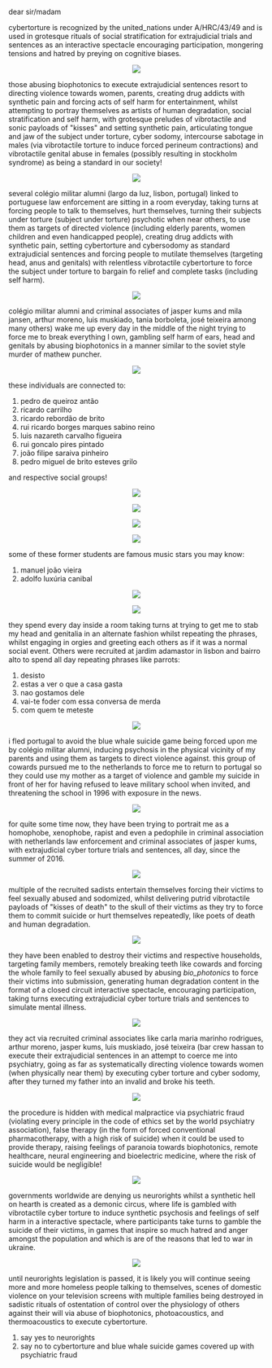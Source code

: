dear sir/madam


<span translate="no">cybertorture</span> is recognized by the united_nations under <span translate="no">A/HRC/43/49</span> and is used in grotesque rituals of social stratification for extrajudicial trials and sentences as an interactive spectacle encouraging participation, mongering tensions and hatred by preying on cognitive biases.


<p align="center" width="100%"><img src="https://raw.githubusercontent.com/strikles/atac-data/main/assets/img/jesus/golgota.png"></p>


those abusing <span translate="no">biophotonics</span> to execute extrajudicial sentences resort to directing violence towards women, parents, creating drug addicts with synthetic pain and forcing acts of self harm for entertainment, whilst attempting to portray themselves as artists of human degradation, social stratification and self harm, with grotesque preludes of vibrotactile and sonic payloads of "kisses" and setting synthetic pain, articulating tongue and jaw of the subject under torture, cyber sodomy, intercourse sabotage in males (via vibrotactile torture to induce forced perineum contractions) and vibrotactile genital abuse in females (possibly resulting in stockholm syndrome) as being a standard in our society!


<p align="center" width="100%"><img src="https://raw.githubusercontent.com/strikles/atac-data/main/assets/img/jesus/jesus_lamb.png"></p>


several <span translate="no">colégio militar</span> alumni (largo da luz, lisbon, portugal) linked to portuguese law enforcement are sitting in a room everyday, taking turns at forcing people to talk to themselves, hurt themselves, turning their subjects under torture (subject under torture) psychotic when near others, to use them as targets of directed violence (including elderly parents, women children and even handicapped people), creating drug addicts with synthetic pain, setting <span translate="no">cybertorture</span> and <span translate="no">cybersodomy</span> as standard extrajudicial sentences and forcing people to mutilate themselves (targeting head, anus and genitals) with relentless vibrotactile <span translate="no">cybertorture</span> to force the subject under torture to bargain fo relief and complete tasks (including self harm).


<p align="center" width="100%"><img src="https://raw.githubusercontent.com/strikles/atac-data/main/assets/img/jesus/joseph.png"></p>


<span translate="no">colégio militar</span> alumni and criminal associates of <span translate="no">jasper kums</span> and <span translate="no">mila jansen</span>, <span translate="no">arthur moreno</span>, <span tr anslate="no">luis muskiado</span>, <span translate="no">tania borboleta</span>, <span translate="no">josé teixeira</span> among many others) wake me up every day in the middle of the night trying to force me to break everything I own, gambling self harm of ears, head and genitals by abusing <span translate="no">biophotonics</span> in a manner similar to the soviet style murder of <span translate="no">mathew puncher</span>.


<p align="center" width="100%"><img src="https://raw.githubusercontent.com/strikles/atac-data/main/assets/img/jasper_kums.png"></p>


these individuals are connected to:


1. <span translate="no">pedro de queiroz antão</span>
2. <span translate="no">ricardo carrilho</span>
3. <span translate="no">ricardo rebordão de brito</span>
4. <span translate="no">rui ricardo borges marques sabino reino</span>
5. <span translate="no">luis nazareth carvalho figueira</span>
6. <span translate="no">rui goncalo pires pintado</span>
7. <span translate="no">joão filipe saraiva pinheiro</span>
8. <span translate="no">pedro miguel de brito esteves grilo</span>


and respective social groups!


<p align="center" width="100%"><img src="https://raw.githubusercontent.com/strikles/atac-data/main/assets/img/rrb.png"></p>

<p align="center" width="100%"><img src="https://raw.githubusercontent.com/strikles/atac-data/main/assets/img/luis_figueira.png"></p>

<p align="center" width="100%"><img src="https://raw.githubusercontent.com/strikles/atac-data/main/assets/img/pedro_grilo.png"></p>

<p align="center" width="100%"><img src="https://raw.githubusercontent.com/strikles/atac-data/main/assets/img/pinheiro.png"></p>


some of these former students are famous music stars you may know:


1. <span translate="no">manuel joão vieira</span>
2. <span translate="no">adolfo luxúria canibal</span>


<p align="center" width="100%"><img src="https://raw.githubusercontent.com/strikles/atac-data/main/assets/img/mjv.png"></p>

<p align="center" width="100%"><img src="https://raw.githubusercontent.com/strikles/atac-data/main/assets/img/alc.png"></p>


they spend every day inside a room taking turns at trying to get me to stab my head and genitalia in an alternate fashion whilst repeating the phrases, whilst engaging in orgies and greeting each others as if it was a normal social event. Others were recruited at <span translate="no">jardim adamastor</span> in lisbon and <span translate="no">bairro alto</span> to spend all day repeating phrases like parrots:


1. <span translate="no">desisto</span>
2. <span translate="no">estas a ver o que a casa gasta</span>
3. <span translate="no">nao gostamos dele</span>
4. <span translate="no">vai-te foder com essa conversa de merda</span>
5. <span translate="no">com quem te meteste</span>


<p align="center" width="100%"><img src="https://raw.githubusercontent.com/strikles/atac-data/main/assets/img/jesus/golgota.png"></p>


i fled portugal to avoid the blue whale suicide game being forced upon me by <span translate="no">colégio militar</span> alumni, inducing psychosis in the physical vicinity of my parents and using them as targets to direct violence against. this group of cowards pursued me to the netherlands to force me to return to portugal so they could use my mother as a target of violence and gamble my suicide in front of her for having refused to leave military school when invited, and threatening the school in 1996 with exposure in the news. 


<p align="center" width="100%"><img src="https://raw.githubusercontent.com/strikles/atac-data/main/assets/img/jesus/jesus_carrying_cross.png"></p>


for quite some time now, they have been trying to portrait me as a homophobe, xenophobe, rapist and even a pedophile in criminal association with netherlands law enforcement and criminal associates of <span translate="no">jasper kums</span>, with extrajudicial cyber torture trials and sentences, all day, since the summer of 2016.


<p align="center" width="100%"><img src="https://raw.githubusercontent.com/strikles/atac-data/main/assets/img/jesus/jesus_cross.png"></p>


multiple of the recruited sadists entertain themselves forcing their victims to feel sexually abused and sodomized, whilst delivering putrid vibrotactile payloads of "kisses of death" to the skull of their victims as they try to force them to commit suicide or hurt themselves repeatedly, like poets of death and human degradation.


<p align="center" width="100%"><img src="https://raw.githubusercontent.com/strikles/atac-data/main/assets/img/jesus/holy_spirit.png"></p>


they have been enabled to destroy their victims and respective households, targeting family members, remotely breaking teeth like cowards and forcing the whole family to feel sexually abused by abusing _bio_photonics_ to force their victims into submission, generating human degradation content in the format of a closed circuit interactive spectacle, encouraging participation, taking turns executing extrajudicial cyber torture trials and sentences to simulate mental illness.


<p align="center" width="100%"><img src="https://raw.githubusercontent.com/strikles/atac-data/main/assets/img/jesus/monk.png"></p>


they act via recruited criminal associates like <span translate="no">carla maria marinho rodrigues</span>, <span translate="no">arthur moreno</span>, <span translate="no">jasper kums</span>, <span translate="no">luis muskiado</span>, <span translate="no">josé teixeira</span> (<span translate="no">bar crew hassan</span> to execute their extrajudicial sentences in an attempt to coerce me into psychiatry, going as far as systematically directing violence towards women (when physically near them) by executing cyber torture and cyber sodomy, after they turned my father into an invalid and broke his teeth.


<p align="center" width="100%"><img src="https://raw.githubusercontent.com/strikles/atac-data/main/assets/img/jesus/resurrection.png"></p>


the procedure is hidden with medical malpractice via psychiatric fraud (violating every principle in the code of ethics set by the <span translate="no">world psychiatry association</span>), false therapy (in the form of forced conventional pharmacotherapy, with a high risk of suicide) when it could be used to provide therapy, raising feelings of paranoia towards <span translate="no">biophotonics</span>, remote healthcare, neural engineering and bioelectric medicine, where the risk of suicide would be negligible!


<p align="center" width="100%"><img src="https://raw.githubusercontent.com/strikles/atac-data/main/assets/img/jesus/lamb_of_god.png"></p>


governments worldwide are denying us <span translate="no">neurorights</span> whilst a synthetic hell on hearth is created as a demonic circus, where life is gambled with vibrotactile cyber torture to induce synthetic psychosis and feelings of self harm in a interactive spectacle, where participants take turns to gamble the suicide of their victims, in games that inspire so much hatred and anger amongst the population and which is are of the reasons that led to war in ukraine.


<p align="center" width="100%"><img src="https://raw.githubusercontent.com/strikles/atac-data/main/assets/img/jesus/adam_tree_of_life.png"></p>


until <span translate="no">neurorights</span> legislation is passed, it is likely you will continue seeing more and more homeless people talking to themselves, scenes of domestic violence on your television screens with multiple families being destroyed in sadistic rituals of ostentation of control over the physiology of others against their will via abuse of <span translate="no">biophotonics</span>, <span translate="no">photoacoustics</span>, and <span translate="no">thermoacoustics</span> to execute <span translate="no">cybertorture</span>.


1. say yes to <span translate="no">neurorights</span>
2. say no to <span translate="no">cybertorture</span> and <span translate="no">blue whale</span> suicide games covered up with psychiatric fraud